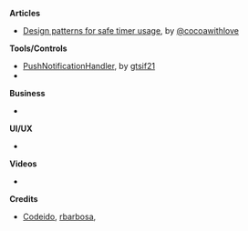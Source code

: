 
**Articles**

* [Design patterns for safe timer usage](http://www.cocoawithlove.com/blog/2016/07/30/timer-problems.html), by [@cocoawithlove](https://twitter.com/cocoawithlove)


**Tools/Controls**

* [PushNotificationHandler](https://github.com/gtsif21/PushNotificationHandler), by [gtsif21](https://github.com/gtsif21)
* 

**Business**

*

**UI/UX**

*

**Videos**

*

**Credits**

* [Codeido](https://github.com/Codeido), [rbarbosa](https://github.com/rbarbosa),
